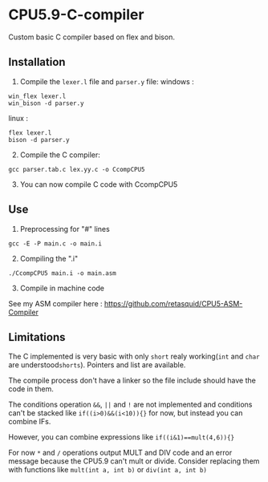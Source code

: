 # CPU5.9-C-compiler
Custom basic C compiler based on flex and bison.

## Installation
1. Compile the `lexer.l` file and `parser.y` file:
windows : 
```
win_flex lexer.l
win_bison -d parser.y
```
linux : 
```
flex lexer.l
bison -d parser.y
```
2. Compile the C compiler:
```
gcc parser.tab.c lex.yy.c -o CcompCPU5
```
3. You can now compile C code with CcompCPU5
## Use
1. Preprocessing for "#" lines
```
gcc -E -P main.c -o main.i
```
2. Compiling the ".i"
```
./CcompCPU5 main.i -o main.asm
```
3. Compile in machine code

See my ASM compiler here : https://github.com/retasquid/CPU5-ASM-Compiler

## Limitations
The C implemented is very basic with only `short` realy working(`int` and `char` are understood`shorts`).
Pointers and list are available.

The compile process don't have a linker so the file include should have the code in them.

The conditions operation `&&`, `||` and `!` are not implemented and conditions can't be stacked like `if((i>0)&&(i<10)){}` for now, but instead you can combine IFs. 

However, you can combine expressions like `if((i&1)==mult(4,6)){}`

For now `*` and `/` operations output MULT and DIV code and an error message because the CPU5.9 can't mult or divide. Consider replacing them with functions like `mult(int a, int b)` or `div(int a, int b)`


